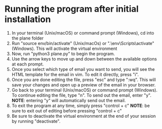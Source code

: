 # Running the program after initial installation
1. In your terminal (Unix/macOS) or command prompt (Windows), cd into the plane folder
2. Run "source env/bin/activate" (Unix/macOs) or ".\env\Scripts\activate" (Windows). This will activate the virtual environment
3. Now, run "python3 plane.py" to begin the program. 
4. Use the arrow keys to move up and down between the available options at each prompt. 
5. Once you select which type of email you want to send, you will see the HTML template for the email in vim. To edit it directly, press "i".
6. Once you are done editing the file, press "esc" and type ":wq". This will save your changes and open up a preview of the email in your browser.
6. Go back to your terminal (Unix/macOS) or command prompt (Windows). To continue editing the file, type "n". To send out the email, enter "y".
    **NOTE**: entering "y" will automatically send out the email.
7. To exit the program at any time, simply press "control + c"
    **NOTE**: be sure to exit out of editing before pressing "control + c"
8. Be sure to deactivate the virtual environment at the end of your session by running "deactivate".